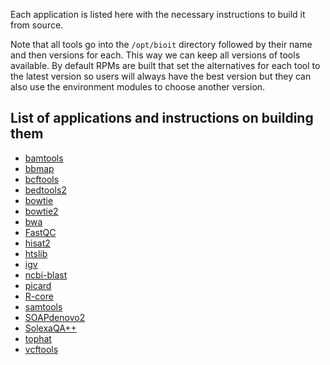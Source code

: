 Each application is listed here with the necessary instructions to build it from source.

Note that all tools go into the `/opt/bioit` directory followed by their name and then versions for each. This way we can keep all versions of tools available. By default RPMs are built that set the alternatives for each tool to the latest version so users will always have the best version but they can also use the environment modules to choose another version.

## List of applications and instructions on building them

* [bamtools](bamtools.md)
* [bbmap](bbmap.md)
* [bcftools](bcftools.md)
* [bedtools2](bedtools2.md)
* [bowtie](bowtie.md)
* [bowtie2](bowtie2.md)
* [bwa](bwa.md)
* [FastQC](FastQC.md)
* [hisat2](hisat2.md)
* [htslib](htslib.md)
* [igv](igv.md)
* [ncbi-blast](ncbi-blast.md)
* [picard](picard.md)
* [R-core](R-core.md)
* [samtools](samtools.md)
* [SOAPdenovo2](SOAPdenovo2.md)
* [SolexaQA++](SolexaQA++.md)
* [tophat](tophat.md)
* [vcftools](vcftools.md)
